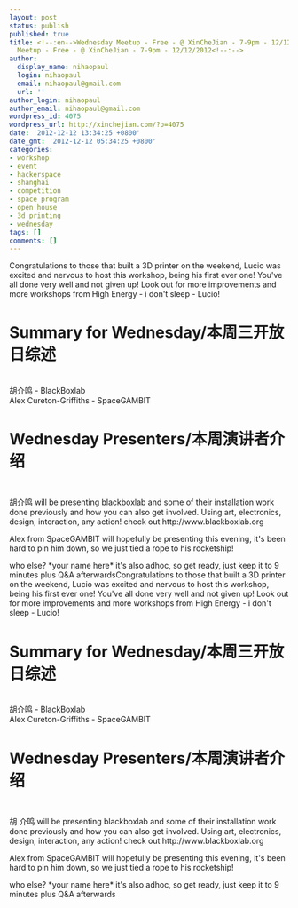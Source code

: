 ```yaml
---
layout: post
status: publish
published: true
title: <!--:en-->Wednesday Meetup - Free - @ XinCheJian - 7-9pm - 12/12/2012<!--:--><!--:zh-->Wednesday
  Meetup - Free - @ XinCheJian - 7-9pm - 12/12/2012<!--:-->
author:
  display_name: nihaopaul
  login: nihaopaul
  email: nihaopaul@gmail.com
  url: ''
author_login: nihaopaul
author_email: nihaopaul@gmail.com
wordpress_id: 4075
wordpress_url: http://xinchejian.com/?p=4075
date: '2012-12-12 13:34:25 +0800'
date_gmt: '2012-12-12 05:34:25 +0800'
categories:
- workshop
- event
- hackerspace
- shanghai
- competition
- space program
- open house
- 3d printing
- wednesday
tags: []
comments: []
---
```

<p><!--:en-->Congratulations to those that built a 3D printer on the weekend, Lucio was excited and nervous to host this workshop, being his first ever one! You've all done very well and not given up! Look out for more improvements and more workshops from High Energy - i don't sleep - Lucio!</p>
<h1>Summary for Wednesday/本周三开放日综述</h1><br />
胡介鸣 - BlackBoxlab<br />
Alex Cureton-Griffiths - SpaceGAMBIT</p>
<h1>
<p>Wednesday Presenters/本周演讲者介绍</h1><br />
胡介鸣 will be presenting blackboxlab and some of their installation work done previously and how you can also get involved. Using art, electronics, design, interaction, any action! check out http://www.blackboxlab.org</p>
<p>Alex from SpaceGAMBIT will hopefully be presenting this evening, it's been hard to pin him down, so we just tied a rope to his rocketship!</p>
<p>who else? *your name here* it's also adhoc, so get ready, just keep it to 9 minutes plus Q&amp;A afterwards<!--:--><!--:zh-->Congratulations to those that built a 3D printer on the weekend, Lucio was excited and nervous to host this workshop, being his first ever one! You've all done very well and not given up! Look out for more improvements and more workshops from High Energy - i don't sleep - Lucio!</p>
<h1>Summary for Wednesday/本周三开放日综述</h1><br />
胡介鸣 - BlackBoxlab<br />
Alex Cureton-Griffiths - SpaceGAMBIT</p>
<h1>
<p>Wednesday Presenters/本周演讲者介绍</h1><br />
胡 介鸣 will be presenting blackboxlab and some of their installation work done previously and how you can also get involved. Using art, electronics, design, interaction, any action! check out http://www.blackboxlab.org</p>
<p>Alex from SpaceGAMBIT will hopefully be presenting this evening, it's been hard to pin him down, so we just tied a rope to his rocketship!</p>
<p>who else? *your name here* it's also adhoc, so get ready, just keep it to 9 minutes plus Q&amp;A afterwards<!--:--></p>
